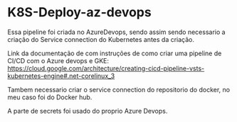# K8S-Deploy-az-devops

Essa pipeline foi criada no AzureDevops, sendo assim sendo necessario a criação do Service connection do Kubernetes antes da criação.

Link da documentação de com instruções de como criar uma pipeline de CI/CD com o Azure devops e GKE: https://cloud.google.com/architecture/creating-cicd-pipeline-vsts-kubernetes-engine#.net-corelinux_3

Tambem necessario criar o service connection do repositorio do docker, no meu caso foi do Docker hub.

A parte de secrets foi usado do proprio Azure Devops.
